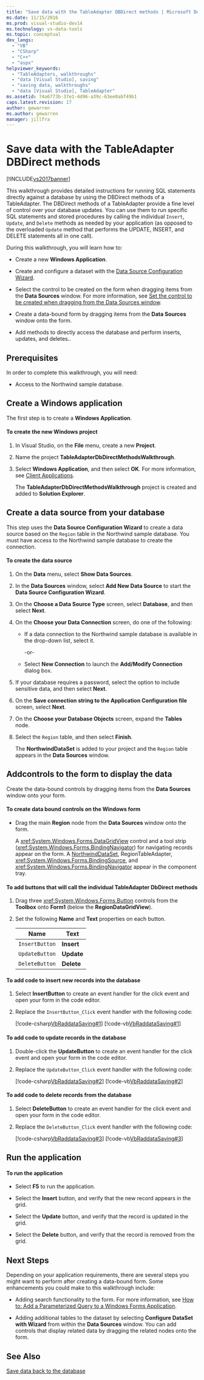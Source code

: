 ```yaml
---
title: "Save data with the TableAdapter DBDirect methods | Microsoft Docs"
ms.date: 11/15/2016
ms.prod: visual-studio-dev14
ms.technology: vs-data-tools
ms.topic: conceptual
dev_langs: 
  - "VB"
  - "CSharp"
  - "C++"
  - "aspx"
helpviewer_keywords: 
  - "TableAdapters, walkthroughs"
  - "data [Visual Studio], saving"
  - "saving data, walkthroughs"
  - "data [Visual Studio], TableAdapter"
ms.assetid: 74a6773b-37e1-4d96-a39c-63ee0abf49b1
caps.latest.revision: 17
author: gewarren
ms.author: gewarren
manager: jillfra
---
```

# Save data with the TableAdapter DBDirect methods
[!INCLUDE[vs2017banner](../includes/vs2017banner.md)]

This walkthrough provides detailed instructions for running SQL statements directly against a database by using the DBDirect methods of a TableAdapter. The DBDirect methods of a TableAdapter provide a fine level of control over your database updates. You can use them to run specific SQL statements and stored procedures by calling the individual `Insert`, `Update`, and `Delete` methods as needed by your application (as opposed to the overloaded `Update` method that performs the UPDATE, INSERT, and DELETE statements all in one call).  
  
 During this walkthrough, you will learn how to:  
  
- Create a new **Windows Application**.  
  
- Create and configure a dataset with the [Data Source Configuration Wizard](http://msdn.microsoft.com/library/c4df7de5-5da0-4064-940c-761dd6d9e28f).  
  
- Select the control to be created on the form when dragging items from the **Data Sources** window. For more information, see [Set the control to be created when dragging from the Data Sources window](../data-tools/set-the-control-to-be-created-when-dragging-from-the-data-sources-window.md).  
  
- Create a data-bound form by dragging items from the **Data Sources** window onto the form.  
  
- Add methods to directly access the database and perform inserts, updates, and deletes..  
  
## Prerequisites  
 In order to complete this walkthrough, you will need:  
  
- Access to the Northwind sample database.
  
## Create a Windows application  
 The first step is to create a **Windows Application**.  
  
#### To create the new Windows project  
  
1. In Visual Studio, on the **File** menu, create a new **Project**.  
  
2. Name the project **TableAdapterDbDirectMethodsWalkthrough**.  
  
3. Select **Windows Application**, and then select **OK**. For more information, see [Client Applications](http://msdn.microsoft.com/library/2dfb50b7-5af2-4e12-9bbb-c5ade0e39a68).  
  
     The **TableAdapterDbDirectMethodsWalkthrough** project is created and added to **Solution Explorer**.  
  
## Create a data source from your database  
 This step uses the **Data Source Configuration Wizard** to create a data source based on the `Region` table in the Northwind sample database. You must have access to the Northwind sample database to create the connection.
  
#### To create the data source  
  
1. On the **Data** menu, select **Show Data Sources**.  
  
2. In the **Data Sources** window, select **Add New Data Source** to start the **Data Source Configuration Wizard**.  
  
3. On the **Choose a Data Source Type** screen, select **Database**, and then select **Next**.  
  
4. On the **Choose your Data Connection** screen, do one of the following:  
  
    - If a data connection to the Northwind sample database is available in the drop-down list, select it.  
  
         -or-  
  
    - Select **New Connection** to launch the **Add/Modify Connection** dialog box.  
  
5. If your database requires a password, select the option to include sensitive data, and then select **Next**.  
  
6. On the **Save connection string to the Application Configuration file** screen, select **Next**.  
  
7. On the **Choose your Database Objects** screen, expand the **Tables** node.  
  
8. Select the `Region` table, and then select **Finish**.  
  
     The **NorthwindDataSet** is added to your project and the `Region` table appears in the **Data Sources** window.  
  
## Addcontrols to the form to display the data  
 Create the data-bound controls by dragging items from the **Data Sources** window onto your form.  
  
#### To create data bound controls on the Windows form  
  
- Drag the main **Region** node from the **Data Sources** window onto the form.  
  
     A <xref:System.Windows.Forms.DataGridView> control and a tool strip (<xref:System.Windows.Forms.BindingNavigator>) for navigating records appear on the form. A [NorthwindDataSet](../data-tools/dataset-tools-in-visual-studio.md), RegionTableAdapter, <xref:System.Windows.Forms.BindingSource>, and <xref:System.Windows.Forms.BindingNavigator> appear in the component tray.  
  
#### To add buttons that will call the individual TableAdapter DbDirect methods  
  
1. Drag three <xref:System.Windows.Forms.Button> controls from the **Toolbox** onto **Form1** (below the **RegionDataGridView**).  
  
2. Set the following **Name** and **Text** properties on each button.  
  
    |Name|Text|  
    |----------|----------|  
    |`InsertButton`|**Insert**|  
    |`UpdateButton`|**Update**|  
    |`DeleteButton`|**Delete**|  
  
#### To add code to insert new records into the database  
  
1. Select **InsertButton** to create an event handler for the click event and open your form in the code editor.  
  
2. Replace the `InsertButton_Click` event handler with the following code:  
  
     [!code-csharp[VbRaddataSaving#1](../snippets/csharp/VS_Snippets_VBCSharp/VbRaddataSaving/CS/Form1.cs#1)]
     [!code-vb[VbRaddataSaving#1](../snippets/visualbasic/VS_Snippets_VBCSharp/VbRaddataSaving/VB/Form1.vb#1)]  
  
#### To add code to update records in the database  
  
1. Double-click the **UpdateButton** to create an event handler for the click event and open your form in the code editor.  
  
2. Replace the `UpdateButton_Click` event handler with the following code:  
  
     [!code-csharp[VbRaddataSaving#2](../snippets/csharp/VS_Snippets_VBCSharp/VbRaddataSaving/CS/Form1.cs#2)]
     [!code-vb[VbRaddataSaving#2](../snippets/visualbasic/VS_Snippets_VBCSharp/VbRaddataSaving/VB/Form1.vb#2)]  
  
#### To add code to delete records from the database  
  
1. Select **DeleteButton** to create an event handler for the click event and open your form in the code editor.  
  
2. Replace the `DeleteButton_Click` event handler with the following code:  
  
     [!code-csharp[VbRaddataSaving#3](../snippets/csharp/VS_Snippets_VBCSharp/VbRaddataSaving/CS/Form1.cs#3)]
     [!code-vb[VbRaddataSaving#3](../snippets/visualbasic/VS_Snippets_VBCSharp/VbRaddataSaving/VB/Form1.vb#3)]  
  
## Run the application  
  
#### To run the application  
  
- Select **F5** to run the application.  
  
- Select the **Insert** button, and verify that the new record appears in the grid.  
  
- Select the **Update** button, and verify that the record is updated in the grid.  
  
- Select the **Delete** button, and verify that the record is removed from the grid.  
  
## Next Steps  
 Depending on your application requirements, there are several steps you might want to perform after creating a data-bound form. Some enhancements you could make to this walkthrough include:  
  
- Adding search functionality to the form. For more information, see [How to: Add a Parameterized Query to a Windows Forms Application](http://msdn.microsoft.com/library/13db4ad3-56b9-4a0b-b3a5-6a4ff84d4416).  
  
- Adding additional tables to the dataset by selecting **Configure DataSet with Wizard** from within the **Data Sources** window. You can add controls that display related data by dragging the related nodes onto the form. 
  
## See Also  
 [Save data back to the database](../data-tools/save-data-back-to-the-database.md)

